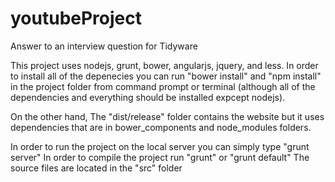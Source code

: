 # youtubeProject
Answer to an interview question for Tidyware

This project uses nodejs, grunt, bower, angularjs, jquery, and less.
In order to install all of the depenecies you can run "bower install" and "npm install" in the project folder from command prompt or terminal (although all of the dependencies and everything should be installed expcept nodejs).

On the other hand, The "dist/release" folder contains the website but it uses dependencies 
that are in bower_components and node_modules folders.

In order to run the project on the local server you can simply type "grunt server"
In order to compile the project run "grunt" or "grunt default"
The source files are located in the "src" folder